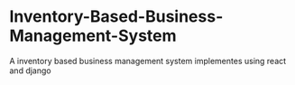 # Inventory-Based-Business-Management-System


A inventory based business management system implementes using react and django

